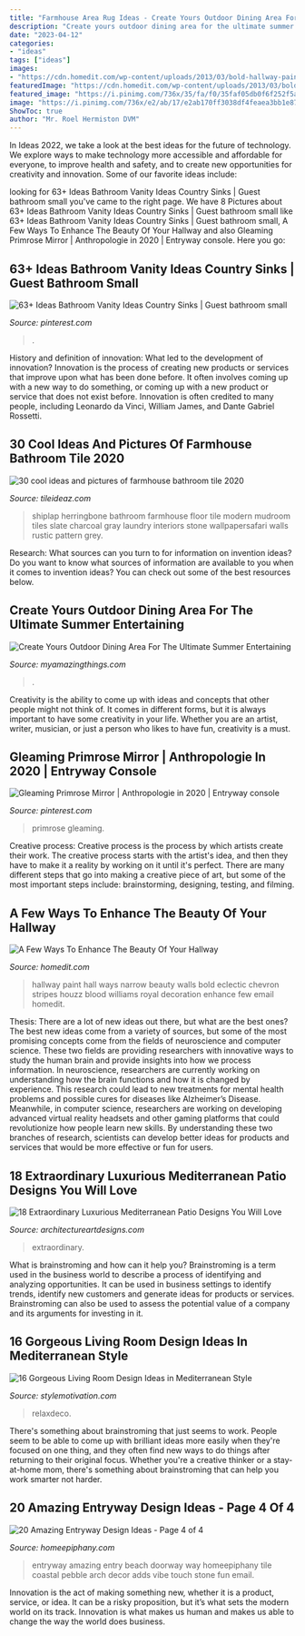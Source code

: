 ```yaml
---
title: "Farmhouse Area Rug Ideas - Create Yours Outdoor Dining Area For The Ultimate Summer Entertaining"
description: "Create yours outdoor dining area for the ultimate summer entertaining"
date: "2023-04-12"
categories:
- "ideas"
tags: ["ideas"]
images:
- "https://cdn.homedit.com/wp-content/uploads/2013/03/bold-hallway-paint.jpg"
featuredImage: "https://cdn.homedit.com/wp-content/uploads/2013/03/bold-hallway-paint.jpg"
featured_image: "https://i.pinimg.com/736x/35/fa/f0/35faf05db0f6f252f5a7c0cf0c212f4d.jpg"
image: "https://i.pinimg.com/736x/e2/ab/17/e2ab170ff3038df4feaea3bb1e87fba4.jpg"
ShowToc: true
author: "Mr. Roel Hermiston DVM"
---
```



In Ideas 2022, we take a look at the best ideas for the future of technology. We explore ways to make technology more accessible and affordable for everyone, to improve health and safety, and to create new opportunities for creativity and innovation. Some of our favorite ideas include: 

	

		
looking for 63+ Ideas Bathroom Vanity Ideas Country Sinks | Guest bathroom small you've came to the right page. We have 8 Pictures about 63+ Ideas Bathroom Vanity Ideas Country Sinks | Guest bathroom small like 63+ Ideas Bathroom Vanity Ideas Country Sinks | Guest bathroom small, A Few Ways To Enhance The Beauty Of Your Hallway and also Gleaming Primrose Mirror | Anthropologie in 2020 | Entryway console. Here you go:
		
    
## 63+ Ideas Bathroom Vanity Ideas Country Sinks | Guest Bathroom Small

<img loading=lazy src="https://i.pinimg.com/736x/e2/ab/17/e2ab170ff3038df4feaea3bb1e87fba4.jpg" onerror="this.onerror=null;this.src='https://tse3.mm.bing.net/th?id=OIP.qS3y30ArFQXzNQYHjWrvlAAAAA&amp;pid=15.1';" alt="63+ Ideas Bathroom Vanity Ideas Country Sinks | Guest bathroom small">

_Source: pinterest.com_

>. 

	

History and definition of innovation: What led to the development of innovation?
Innovation is the process of creating new products or services that improve upon what has been done before. It often involves coming up with a new way to do something, or coming up with a new product or service that does not exist before. Innovation is often credited to many people, including Leonardo da Vinci, William James, and Dante Gabriel Rossetti.

    
## 30 Cool Ideas And Pictures Of Farmhouse Bathroom Tile 2020

<img loading=lazy src="https://www.tileideaz.com/wp-content/uploads/2015/11/4F8A4914.jpg" onerror="this.onerror=null;this.src='https://tse2.mm.bing.net/th?id=OIP.y6GBIWQP1HSdVbFzH2wDCAHaLG&amp;pid=15.1';" alt="30 cool ideas and pictures of farmhouse bathroom tile 2020">

_Source: tileideaz.com_

>shiplap herringbone bathroom farmhouse floor tile modern mudroom tiles slate charcoal gray laundry interiors stone wallpapersafari walls rustic pattern grey. 

	

Research: What sources can you turn to for information on invention ideas?
Do you want to know what sources of information are available to you when it comes to invention ideas? You can check out some of the best resources below.

    
## Create Yours Outdoor Dining Area For The Ultimate Summer Entertaining

<img loading=lazy src="https://myamazingthings.com/wp-content/uploads/2017/08/outdoor-dining-area-8.jpg" onerror="this.onerror=null;this.src='https://tse3.mm.bing.net/th?id=OIP.hvRLBlv3_pbQv7DAQnWEuwHaJ4&amp;pid=15.1';" alt="Create Yours Outdoor Dining Area For The Ultimate Summer Entertaining">

_Source: myamazingthings.com_

>. 

	

Creativity is the ability to come up with ideas and concepts that other people might not think of. It comes in different forms, but it is always important to have some creativity in your life. Whether you are an artist, writer, musician, or just a person who likes to have fun, creativity is a must.

    
## Gleaming Primrose Mirror | Anthropologie In 2020 | Entryway Console

<img loading=lazy src="https://i.pinimg.com/736x/35/fa/f0/35faf05db0f6f252f5a7c0cf0c212f4d.jpg" onerror="this.onerror=null;this.src='https://tse4.mm.bing.net/th?id=OIP.ICSvPPCU6bsh5Wt9Kv3bkQHaLA&amp;pid=15.1';" alt="Gleaming Primrose Mirror | Anthropologie in 2020 | Entryway console">

_Source: pinterest.com_

>primrose gleaming. 

	

Creative process:
Creative process is the process by which artists create their work. The creative process starts with the artist's idea, and then they have to make it a reality by working on it until it's perfect. There are many different steps that go into making a creative piece of art, but some of the most important steps include: brainstorming, designing, testing, and filming.

    
## A Few Ways To Enhance The Beauty Of Your Hallway

<img loading=lazy src="https://cdn.homedit.com/wp-content/uploads/2013/03/bold-hallway-paint.jpg" onerror="this.onerror=null;this.src='https://tse2.mm.bing.net/th?id=OIP.Xb0OTYXTGi-ZWaopFxazqgHaJ4&amp;pid=15.1';" alt="A Few Ways To Enhance The Beauty Of Your Hallway">

_Source: homedit.com_

>hallway paint hall ways narrow beauty walls bold eclectic chevron stripes houzz blood williams royal decoration enhance few email homedit. 

	

Thesis: There are a lot of new ideas out there, but what are the best ones?
The best new ideas come from a variety of sources, but some of the most promising concepts come from the fields of neuroscience and computer science. These two fields are providing researchers with innovative ways to study the human brain and provide insights into how we process information. In neuroscience, researchers are currently working on understanding how the brain functions and how it is changed by experience. This research could lead to new treatments for mental health problems and possible cures for diseases like Alzheimer’s Disease. Meanwhile, in computer science, researchers are working on developing advanced virtual reality headsets and other gaming platforms that could revolutionize how people learn new skills. By understanding these two branches of research, scientists can develop better ideas for products and services that would be more effective or fun for users.

    
## 18 Extraordinary Luxurious Mediterranean Patio Designs You Will Love

<img loading=lazy src="https://www.architectureartdesigns.com/wp-content/uploads/2015/03/18-Extraordinary-Luxurious-Mediterranean-Patio-Designs-You-Will-Love-7.jpg" onerror="this.onerror=null;this.src='https://tse1.mm.bing.net/th?id=OIP.fXwoQHyox8cyBV15JneBHQHaEi&amp;pid=15.1';" alt="18 Extraordinary Luxurious Mediterranean Patio Designs You Will Love">

_Source: architectureartdesigns.com_

>extraordinary. 

	

What is brainstroming and how can it help you?
Brainstroming is a term used in the business world to describe a process of identifying and analyzing opportunities. It can be used in business settings to identify trends, identify new customers and generate ideas for products or services. Brainstroming can also be used to assess the potential value of a company and its arguments for investing in it.

    
## 16 Gorgeous Living Room Design Ideas In Mediterranean Style

<img loading=lazy src="https://www.stylemotivation.com/wp-content/uploads/2013/12/18-Gorgeous-Living-Room-Design-Ideas-in-Mediterranean-Style-10.jpg" onerror="this.onerror=null;this.src='https://tse1.mm.bing.net/th?id=OIP.SRddjIo-NLJ55peVA6zj0AAAAA&amp;pid=15.1';" alt="16 Gorgeous Living Room Design Ideas in Mediterranean Style">

_Source: stylemotivation.com_

>relaxdeco. 

	

There's something about brainstroming that just seems to work. People seem to be able to come up with brilliant ideas more easily when they're focused on one thing, and they often find new ways to do things after returning to their original focus. Whether you're a creative thinker or a stay-at-home mom, there's something about brainstroming that can help you work smarter not harder.

    
## 20 Amazing Entryway Design Ideas - Page 4 Of 4

<img loading=lazy src="https://homeepiphany.com/wp-content/uploads/2017/06/20-Amazing-Entryway-Design-Ideas-19.jpg" onerror="this.onerror=null;this.src='https://tse1.mm.bing.net/th?id=OIP.z0wFOOJqnWRnIJBvKMfuLwHaLH&amp;pid=15.1';" alt="20 Amazing Entryway Design Ideas - Page 4 of 4">

_Source: homeepiphany.com_

>entryway amazing entry beach doorway way homeepiphany tile coastal pebble arch decor adds vibe touch stone fun email. 

	

Innovation is the act of making something new, whether it is a product, service, or idea. It can be a risky proposition, but it’s what sets the modern world on its track. Innovation is what makes us human and makes us able to change the way the world does business.

